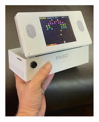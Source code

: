 <!--
**vruumllc/vruumllc** is a ✨ _special_ ✨ repository because its `README.md` (this file) appears on your GitHub profile.

Here are some ideas to get you started:

- 🔭 I’m currently working on ...
- 🌱 I’m currently learning ...
- 👯 I’m looking to collaborate on ...
- 🤔 I’m looking for help with ...
- 💬 Ask me about ...
- 📫 How to reach me: ...
- 😄 Pronouns: ...
- ⚡ Fun fact: ...
-->
<picture>
 <source media="(prefers-color-scheme: dark)" srcset="rp6502.png">
 <source media="(prefers-color-scheme: light)" srcset="rp6502.png">
 <img alt="An image of the RP6502 portable that I designed" src="rp6502.png">
</picture>
